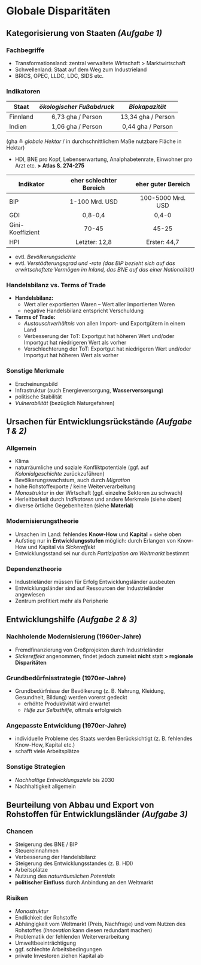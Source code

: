 # Globale Disparitäten

## Kategorisierung von Staaten *(Aufgabe 1)*

### Fachbegriffe
- Transformationsland: zentral verwaltete Wirtschaft > Marktwirtschaft
- Schwellenland: Staat auf dem Weg zum Industrieland
- BRICS, OPEC, LLDC, LDC, SIDS etc.

### Indikatoren

Staat | *ökologischer Fußabdruck* | *Biokapazität*
--- | :---: | :---:
Finnland | 6,73 gha / Person | 13,34 gha / Person
Indien | 1,06 gha / Person | 0,44 gha / Person

(gha ≙ *globale Hektar* / in durchschnittlichem Maße nutzbare Fläche in Hektar)
- HDI, BNE pro Kopf, Lebenserwartung, Analphabetenrate, Einwohner pro Arzt etc. **> Atlas S. 274-275**

Indikator | eher schlechter Bereich | eher guter Bereich
--- | :---: | :---:
BIP | 1-100 Mrd. USD | 100-5000 Mrd. USD
GDI | 0,8-0,4 | 0,4-0
Gini-Koeffizient | 70-45 | 45-25
HPI | Letzter: 12,8 | Erster: 44,7

- evtl. *Bevölkerungsdichte*
- evtl. *Verstädterungsgrad und -rate*
*(das BIP bezieht sich auf das erwirtschaftete Vermögen im Inland, das BNE auf das einer Nationalität)*

### Handelsbilanz vs. Terms of Trade
- **Handelsbilanz:**
	- Wert aller exportierten Waren **–** Wert aller importierten Waren
	- negative Handelsbilanz entspricht Verschuldung
- **Terms of Trade:**
	- *Austauschverhältnis* von allen Import- und Exportgütern in einem Land 
	- Verbesserung der ToT: Exportgut hat höheren Wert und/oder Importgut hat niedrigeren Wert als vorher
	- Verschlechterung der ToT: Exportgut hat niedrigeren Wert und/oder Importgut hat höheren Wert als vorher

### Sonstige Merkmale
- Erscheinungsbild
- Infrastruktur (auch Energieversorgung, **Wasserversorgung**)
- politische Stabilität
- *Vulnerabilität* (bezüglich Naturgefahren)

## Ursachen für Entwicklungsrückstände *(Aufgabe 1 & 2)*

### Allgemein
- Klima
- naturräumliche und soziale Konfliktpotentiale (ggf. auf *Kolonialgeschichte* zurückzuführen)
- Bevölkerungswachstum, auch durch *Migration*
- hohe Rohstoffexporte / keine Weiterverarbeitung
- *Monostruktur* in der Wirtschaft (ggf. einzelne Sektoren zu schwach)
- Herleitbarkeit durch *Indikatoren* und andere Merkmale (siehe oben)
- diverse örtliche Gegebenheiten (siehe **Material**)

### Modernisierungstheorie
- Ursachen im Land: fehlendes **Know-How** und **Kapital** + siehe oben
- Aufstieg nur in **Entwicklungsstufen** möglich: durch Erlangen von Know-How und Kapital via *Sickereffekt*
- Entwicklungsstand sei nur durch *Partizipation am Weltmarkt* bestimmt

### Dependenztheorie
- Industrieländer müssen für Erfolg Entwicklungsländer ausbeuten
- Entwicklungsländer sind auf Ressourcen der Industrieländer angewiesen
- Zentrum profitiert mehr als Peripherie

## Entwicklungshilfe *(Aufgabe 2 & 3)*

### Nachholende Modernisierung (1960er-Jahre)
- Fremdfinanzierung von Großprojekten durch Industrieländer
- *Sickereffekt* angenommen, findet jedoch zumeist **nicht** statt **> regionale Disparitäten**

### Grundbedürfnisstrategie (1970er-Jahre)
- Grundbedürfnisse der Bevölkerung (z. B. Nahrung, Kleidung, Gesundheit, Bildung) werden vorerst gedeckt
	- erhöhte Produktivität wird erwartet
	- *Hilfe zur Selbsthilfe*, oftmals erfolgreich

### Angepasste Entwicklung (1970er-Jahre)
- individuelle Probleme des Staats werden Berücksichtigt (z. B. fehlendes Know-How, Kapital etc.)
- schafft viele Arbeitsplätze

### Sonstige Strategien
- *Nachhaltige Entwicklungsziele* bis 2030
- Nachhaltigkeit allgemein

## Beurteilung von Abbau und Export von Rohstoffen für Entwicklungsländer *(Aufgabe 3)*

### Chancen
- Steigerung des BNE / BIP
- Steuereinnahmen
- Verbesserung der Handelsbilanz
- Steigerung des Entwicklungsstandes (z. B. HDI)
- Arbeitsplätze
- Nutzung des *naturräumlichen Potentials*
- **politischer Einfluss** durch Anbindung an den Weltmarkt

### Risiken
- *Monostruktur*
- Endlichkeit der Rohstoffe
- Abhängigkeit vom Weltmarkt (Preis, Nachfrage) und vom Nutzen des Rohstoffes (*Innovation* kann diesen redundant machen)
- Problematik der fehlenden Weiterverarbeitung
- Umweltbeeinträchtigung
- ggf. schlechte Arbeitsbedingungen
- private Investoren ziehen Kapital ab
<!--stackedit_data:
eyJoaXN0b3J5IjpbLTIwMDExNjgzMDYsNjk4MDQxMzM3LC03Mz
g0MzI3MTAsLTU2NTk2NTY2NCwtMTA2MzQ5OTc1NywtMjEwMTIy
MDg1NSw1NzU1NjE3MDksMTQ2NzU0OTg4MSwtMjAxNzc1MzEyOS
w2OTY0NDgwMDgsMjU5NDIyNTIxLC0yMzkyNDcyNTUsLTIwNjA5
MTAyMTAsNDE0MjI2NDIxLDE5MTQwMTc3MTEsLTQxODU0NzEyOC
wxNjUyNzMxODU2XX0=
-->